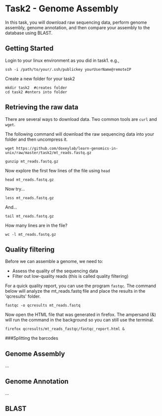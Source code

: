 # Task2 - Genome Assembly

In this task, you will download raw sequencing data, perform genome assembly, genome annotation, and then compare your assembly to the database using BLAST.

## Getting Started

Login to your linux environment as you did in task1. e.g.,

```
ssh -i /path/to/your/.ssh/publickey yourUserName@remoteIP
```

Create a new folder for your task2

```
mkdir task2  #creates folder
cd task2 #enters into folder
```

## Retrieving the raw data

There are several ways to download data. Two common tools are `curl` and `wget`.

The following command will download the raw sequencing data into your folder and then uncompress it.

```
wget https://github.com/doxeylab/learn-genomics-in-unix/raw/master/task2/mt_reads.fastq.gz

gunzip mt_reads.fastq.gz

```

Now explore the first few lines of the file using `head`

```
head mt_reads.fastq.gz
```

Now try...

```
less mt_reads.fastq.gz
```

And...

```
tail mt_reads.fastq.gz
```

How many lines are in the file?

```
wc -l mt_reads.fastq.gz
```



## Quality filtering

Before we can assemble a genome, we need to:

* Assess the quality of the sequencing data
* Filter out low-quality reads (this is called quality filtering)

For a quick quality report, you can use the program `fastqc`.
The command below will analyze the mt_reads.fastq file and place the results in the 'qcresults' folder.

```
fastqc -o qcresults mt_reads.fastq
```

Now open the HTML file that was generated in firefox. The ampersand (&) will run the command in the background so you can still use the terminal.

```
firefox qcresults/mt_reads_fastqc/fastqc_report.html &
```

###Splitting the barcodes



## Genome Assembly

...

## Genome Annotation

...

## BLAST



